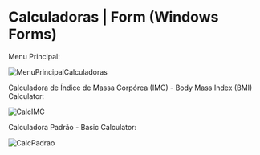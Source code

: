 # Calculadoras | Form (Windows Forms)

Menu Principal:

![MenuPrincipalCalculadoras](https://user-images.githubusercontent.com/48559533/184159956-23ff25e2-e188-4199-b8e1-5b76887bf5bb.png)

Calculadora de Índice de Massa Corpórea (IMC) - Body Mass Index (BMI) Calculator:

![CalcIMC](https://user-images.githubusercontent.com/48559533/184160529-a5781567-2f74-4cda-a7c3-eb0b08575b8a.JPG)

Calculadora Padrão - Basic Calculator:

![CalcPadrao](https://user-images.githubusercontent.com/48559533/184160814-d882a071-7335-424b-9030-03bd315effcc.JPG)
